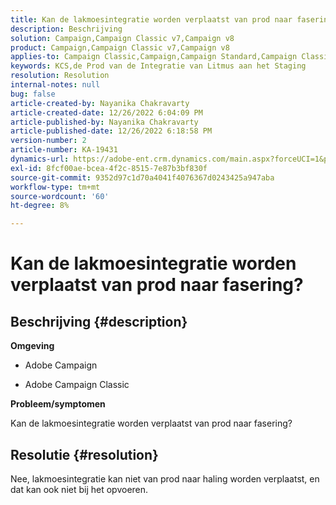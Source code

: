 ```yaml
---
title: Kan de lakmoesintegratie worden verplaatst van prod naar fasering?
description: Beschrijving
solution: Campaign,Campaign Classic v7,Campaign v8
product: Campaign,Campaign Classic v7,Campaign v8
applies-to: Campaign Classic,Campaign,Campaign Standard,Campaign Classic v7,Campaign v8
keywords: KCS,de Prod van de Integratie van Litmus aan het Staging
resolution: Resolution
internal-notes: null
bug: false
article-created-by: Nayanika Chakravarty
article-created-date: 12/26/2022 6:04:09 PM
article-published-by: Nayanika Chakravarty
article-published-date: 12/26/2022 6:18:58 PM
version-number: 2
article-number: KA-19431
dynamics-url: https://adobe-ent.crm.dynamics.com/main.aspx?forceUCI=1&pagetype=entityrecord&etn=knowledgearticle&id=5cfaefac-4785-ed11-81ac-6045bd006b4b
exl-id: 8fcf00ae-bcea-4f2c-8515-7e87b3bf830f
source-git-commit: 9352d97c1d70a4041f4076367d0243425a947aba
workflow-type: tm+mt
source-wordcount: '60'
ht-degree: 8%

---
```


# Kan de lakmoesintegratie worden verplaatst van prod naar fasering?

## Beschrijving {#description}


<b>Omgeving</b>

- Adobe Campaign

- Adobe Campaign Classic

<b>Probleem/symptomen</b>

Kan de lakmoesintegratie worden verplaatst van prod naar fasering?


## Resolutie {#resolution}


Nee, lakmoesintegratie kan niet van prod naar haling worden verplaatst, en dat kan ook niet bij het opvoeren.
